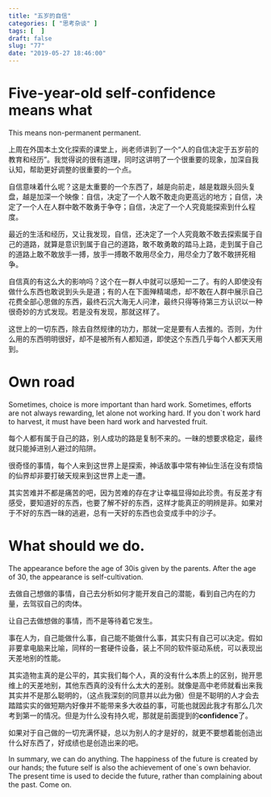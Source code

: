 ```yaml
---
title: "五岁的自信"
categories: [ "思考杂谈" ]
tags: [  ]
draft: false
slug: "77"
date: "2019-05-27 18:46:00"
---
```




# Five-year-old self-confidence means what

This means non-permanent permanent.

上周在外国本土文化探索的课堂上，尚老师讲到了一个“人的自信决定于五岁前的教育和经历”。我觉得说的很有道理，同时这讲明了一个很重要的现象，加深自我认知，帮助更好调整的很重要的一个点。

<!--more-->

自信意味着什么呢？这是太重要的一个东西了，越是向前走，越是栽跟头回头复盘，越是加深一个映像：自信，决定了一个人敢不敢走向更高远的地方；自信，决定了一个人在人群中敢不敢勇于争夺；自信，决定了一个人究竟能探索到什么程度。

最近的生活和经历，又让我发现，自信，还决定了一个人究竟敢不敢去探索属于自己的道路，就算是意识到属于自己的道路，敢不敢勇敢的踏马上路，走到属于自己的道路上敢不敢放手一搏，放手一搏敢不敢用尽全力，用尽全力了敢不敢拼死相争。

自信真的有这么大的影响吗？这个在一群人中就可以感知一二了。有的人即使没有做什么东西也敢说到头头是道；有的人在下面殚精竭虑，却不敢在人群中展示自己花费全部心思做的东西，最终石沉大海无人问津，最终只得等待第三方认识以一种很奇妙的方式发现。若是没有发现，那就这样了。

这世上的一切东西，除去自然规律的功力，那就一定是要有人去推的。否则，为什么用的东西明明很好，却不是被所有人都知道，即使这个东西几乎每个人都天天用到。

# Own road

Sometimes, choice is more important than hard work. Sometimes, efforts are not always rewarding, let alone not working hard. If you don`t work hard to harvest, it must have been hard work and harvested fruit.

每个人都有属于自己的路，别人成功的路是复制不来的。一昧的想要求稳定，最终就只能掉进别人避过的陷阱。

很奇怪的事情，每个人来到这世界上是探索，神话故事中常有神仙生活在没有烦恼的仙界却非要打破天规来到这世界上走一遭。

其实苦难并不都是痛苦的吧，因为苦难的存在才让幸福显得如此珍贵。有反差才有感受，要知道好的东西，也要了解不好的东西，这样才能真正的明辨是非。如果对于不好的东西一昧的逃避，总有一天好的东西也会变成手中的沙子。


# What should we do.

The appearance before the age of 30is given by the parents. After the age of 30, the appearance is self-cultivation.

去做自己想做的事情，自己去分析如何才能开发自己的潜能，看到自己内在的力量，去驾驭自己的肉体。

让自己去做想做的事情，而不是等待着它发生。

事在人为，自己能做什么事，自己能不能做什么事，其实只有自己可以决定。假如非要拿电脑来比喻，同样的一套硬件设备，装上不同的软件驱动系统，可以表现出天差地别的性能。

其实造物主真的是公平的，其实我们每个人，真的没有什么本质上的区别，抛开思维上的天差地别，其他东西真的没有什么太大的差别。就像是高中老师就看出来我其实并不是那么聪明的，（这点我深刻的同意并以此为傲）但是不聪明的人才会去踏踏实实的做短期内好像并不能带来多大收益的事，可能也就因此我才有那么几次考到第一的情况。但是为什么没有持久呢，那就是前面提到的**confidence**了。

如果对于自己做的一切充满怀疑，总以为别人的才是好的，就更不要想着能创造出什么好东西了，好成绩也是创造出来的吧。

In summary, we can do anything. The happiness of the future is created by our hands; the future self is also the achievement of one`s own behavior. The present time is used to decide the future, rather than complaining about the past. Come on.

